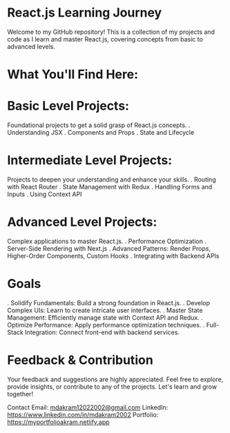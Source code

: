 # React.js Learning Journey
Welcome to my GitHub repository! This is a collection of my projects and code as I learn and master React.js, covering concepts from basic to advanced levels.

# What You'll Find Here:
# Basic Level Projects:
Foundational projects to get a solid grasp of React.js concepts.
. Understanding JSX
. Components and Props
. State and Lifecycle

# Intermediate Level Projects:
Projects to deepen your understanding and enhance your skills.
. Routing with React Router
. State Management with Redux
. Handling Forms and Inputs
. Using Context API

# Advanced Level Projects:
Complex applications to master React.js.
. Performance Optimization
. Server-Side Rendering with Next.js
. Advanced Patterns: Render Props, Higher-Order Components, Custom Hooks
. Integrating with Backend APIs

# Goals
. Solidify Fundamentals: Build a strong foundation in React.js.
. Develop Complex UIs: Learn to create intricate user interfaces.
. Master State Management: Efficiently manage state with Context API and Redux.
. Optimize Performance: Apply performance optimization techniques.
. Full-Stack Integration: Connect front-end with backend services.

# Feedback & Contribution
Your feedback and suggestions are highly appreciated. Feel free to explore, provide insights, or contribute to any of the projects. Let's learn and grow together!

Contact
Email: mdakram12022002@gmail.com 
LinkedIn: https://www.linkedin.com/in/mdakram2002
Portfolio: https://myportfolioakram.netlify.app
